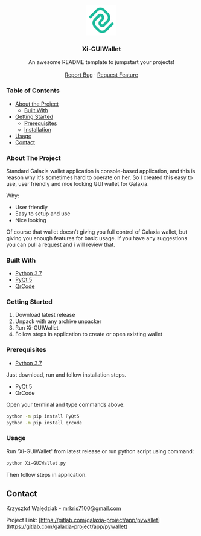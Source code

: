 
<br />
<p align="center">
  <a href="https://gitlab.com/galaxia-project/app/pywallet">
    <img src="assets/logo_green.png" alt="Logo" width="80" height="80">
  </a>

  <h3 align="center">Xi-GUIWallet</h3>

  <p align="center">
    An awesome README template to jumpstart your projects!
    <br />
    <br />
    <a href="https://gitlab.com/galaxia-project/app/pywallet/issues">Report Bug</a>
    ·
    <a href="https://gitlab.com/galaxia-project/app/pywallet/issues">Request Feature</a>
  </p>
</p>




### Table of Contents

* [About the Project](#about-the-project)
  * [Built With](#built-with)
* [Getting Started](#getting-started)
  * [Prerequisites](#prerequisites)
  * [Installation](#installation)
* [Usage](#usage)
* [Contact](#contact)




### About The Project

Standard Galaxia wallet application is console-based application, and this is reason why it's sometimes hard to operate on her. So I created this easy to use, user friendly and nice looking GUI wallet for Galaxia.

Why:
* User friendly
* Easy to setup and use
* Nice looking

Of course that wallet doesn't giving you full control of Galaxia wallet, but giving you enough features for basic usage. If you have any suggestions you can pull a request and i will review that.

### Built With
* [Python 3.7](https://www.python.org/downloads/)
* [PyQt 5](https://pypi.org/project/PyQt5/)
* [QrCode](https://pypi.org/project/qrcode/)


### Getting Started

1) Download latest release
2) Unpack with any archive unpacker
3) Run Xi-GUIWallet
4) Follow steps in application to create or open existing wallet

### Prerequisites

* [Python 3.7](https://www.python.org/downloads/)

Just download, run and follow installation steps.

* PyQt 5
* QrCode

Open your terminal and type commands above:
```sh
python -m pip install PyQt5
python -m pip install qrcode
```



### Usage

Run 'Xi-GUIWallet' from latest release or run python script using command:
```sh
python Xi-GUIWallet.py
```
Then follow steps in application.


## Contact

Krzysztof Walędziak - mrkris7100@gmail.com

Project Link: [https://gitlab.com/galaxia-project/app/pywallet](https://gitlab.com/galaxia-project/app/pywallet)
